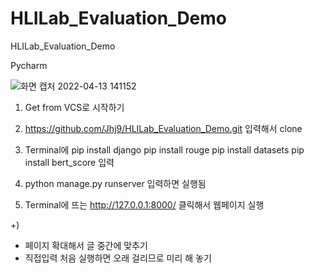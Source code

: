 # HLILab_Evaluation_Demo
HLILab_Evaluation_Demo

Pycharm

![화면 캡처 2022-04-13 141152](https://user-images.githubusercontent.com/50137851/163105666-d975d5a9-6f46-4015-bd12-92cf726cc163.png)

1) Get from VCS로 시작하기

2) https://github.com/Jhj9/HLILab_Evaluation_Demo.git
입력해서 clone

3) Terminal에
  pip install django
  pip install rouge
  pip install datasets
  pip install bert_score
입력

4) python manage.py runserver
입력하면 실행됨

5) Terminal에 뜨는
  http://127.0.0.1:8000/
클릭해서 웹페이지 실행

+)
  - 페이지 확대해서 글 중간에 맞추기
  - 직접입력 처음 실행하면 오래 걸리므로 미리 해 놓기
